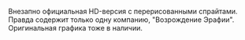 Внезапно официальная HD-версия с перерисованными спрайтами. Правда содержит только одну компанию, "Возрождение Эрафии". Оригинальная графика тоже в наличии.
